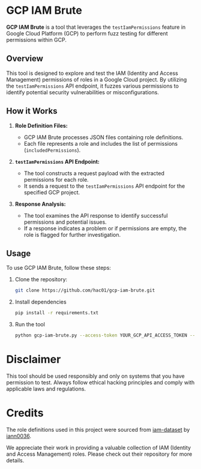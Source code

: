 # GCP IAM Brute

**GCP IAM Brute** is a tool that leverages the `testIamPermissions` feature in Google Cloud Platform (GCP) to perform fuzz testing for different permissions within GCP.

## Overview

This tool is designed to explore and test the IAM (Identity and Access Management) permissions of roles in a Google Cloud project. By utilizing the `testIamPermissions` API endpoint, it fuzzes various permissions to identify potential security vulnerabilities or misconfigurations.

## How it Works

1. **Role Definition Files:**
   - GCP IAM Brute processes JSON files containing role definitions.
   - Each file represents a role and includes the list of permissions (`includedPermissions`).

2. **`testIamPermissions` API Endpoint:**
   - The tool constructs a request payload with the extracted permissions for each role.
   - It sends a request to the `testIamPermissions` API endpoint for the specified GCP project.

3. **Response Analysis:**
   - The tool examines the API response to identify successful permissions and potential issues.
   - If a response indicates a problem or if permissions are empty, the role is flagged for further investigation.

## Usage

To use GCP IAM Brute, follow these steps:

1. Clone the repository:
   ```bash
   git clone https://github.com/hac01/gcp-iam-brute.git
2. Install dependencies
   ```bash
   pip install -r requirements.txt
3. Run the tool
   ```bash
   python gcp-iam-brute.py --access-token YOUR_GCP_API_ACCESS_TOKEN --project-id YOUR_GCP_PROJECT_ID --service-account-email YOUR_SERVICE_ACCOUNT_EMAIL

# Disclaimer

This tool should be used responsibly and only on systems that you have permission to test. Always follow ethical hacking principles and comply with applicable laws and regulations.

# Credits

The role definitions used in this project were sourced from [iam-dataset](https://github.com/iann0036/iam-dataset/tree/main) by [iann0036](https://github.com/iann0036). 

We appreciate their work in providing a valuable collection of IAM (Identity and Access Management) roles. Please check out their repository for more details.
